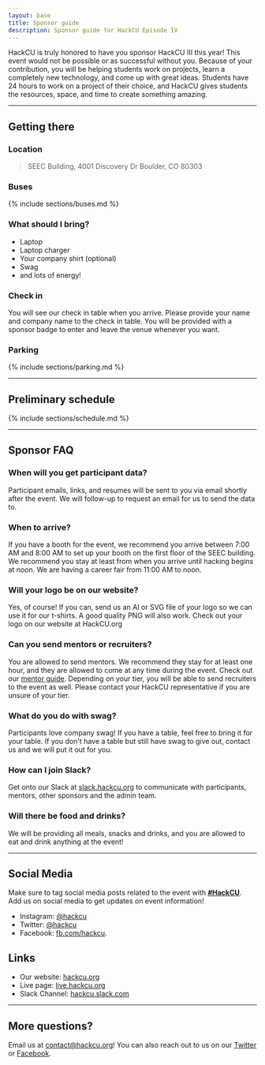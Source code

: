 ```yaml
---
layout: base
title: Sponsor guide
description: Sponsor guide for HackCU Episode IV
---
```


HackCU is truly honored to have you sponsor HackCU III this year! This event would not be possible or as successful without you. 
Because of your contribution, you will be helping students work on projects, learn a completely new technology, and come up with great ideas. Students have 24 hours to work on a project of their choice, and HackCU gives students the resources, space, and time to create something amazing.

---

## Getting there

### Location

>SEEC Building, 4001 Discovery Dr
>Boulder, CO 80303

### Buses

{% include sections/buses.md %}

### What should I bring?

- Laptop
- Laptop charger
- Your company shirt (optional)
- Swag
- and lots of energy!

### Check in

You will see our check in table when you arrive. Please provide your name and company name to the check in table. You will be provided with a sponsor badge to enter and leave the venue whenever you want.

### Parking

{% include sections/parking.md %}

---

## Preliminary schedule


{% include sections/schedule.md %}

---
## Sponsor FAQ


### When will you get participant data?
Participant emails, links, and resumes will be sent to you via email shortly after the event. We will follow-up to request
an email for us to send the data to.


### When to arrive?
If you have a booth for the event, we recommend you arrive between 7:00 AM and 8:00 AM to
set up your booth on the first floor of the SEEC building. We recommend you stay at least
from when you arrive until hacking begins at noon. We are having a career fair 
from 11:00 AM to noon.


### Will your logo be on our website?
Yes, of course! If you can, send us an AI or SVG file of your logo so we can use it for our t-shirts.
A good quality PNG will also work. Check out your logo on our website at HackCU.org

### Can you send mentors or recruiters?
You are allowed to send mentors. We recommend they stay for at least one hour, and they are
allowed to come at any time during the event. Check out our [mentor guide](../mentor/). Depending on your tier, you will be able
to send recruiters to the event as well. Please contact your HackCU representative if you are unsure of your tier.

### What do you do with swag?
Participants love company swag! If you have a table, feel free to bring it for your table. If you don't
have a table but still have swag to give out, contact us and we will put it out for you.


### How can I join Slack?

Get onto our Slack at [slack.hackcu.org](https://slack.hackcu.org) to communicate with participants, mentors, other sponsors
and the admin team.

### Will there be food and drinks?
We will be providing all meals, snacks and drinks, and you are allowed to eat and drink
anything at the event!


---

## Social Media

Make sure to tag social media posts related to the event with **[\#HackCU](https://twitter.com/search?q=%23hackcu)**. Add us on social media to get updates on event information!
- Instagram: [@hackcu](https://www.instagram.com/hackcu/?hl=en)
- Twitter: [@hackcu](https://twitter.com/hackcu) 
- Facebook: [fb.com/hackcu](https://www.facebook.com/HackCU/). 


## Links

- Our website: [hackcu.org](https://hackcu.org)
- Live page: [live.hackcu.org](https://live.hackcu.org)
- Slack Channel: [hackcu.slack.com](https://hackcu.slack.com)

----

## More questions?

Email us at [contact@hackcu.org](mailto:contact@hackcu.org)! You can also reach out to us on our [Twitter](https://twitter.com/hackcu) or [Facebook](https://www.facebook.com/HackCU/).